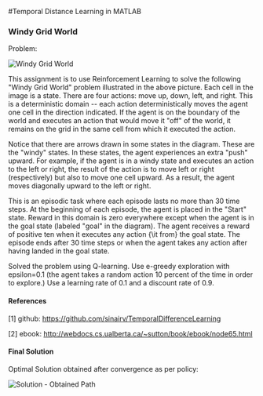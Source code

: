 #Temporal Distance Learning in MATLAB

### Windy Grid World

Problem:

![Windy Grid World](https://raw.github.com/adilansari/Windy-Grid-World-Q-Learning/master/images/Problem.jpg)

This assignment is to use Reinforcement Learning to solve the following "Windy Grid World" problem illustrated in the above picture. Each cell in the image is a state. There are four actions: move up, down, left, and right. This is a deterministic domain -- each action deterministically moves the agent one cell in the direction indicated. If the agent is on the boundary of the world and executes an action that would move it "off" of the world, it remains on the grid in the same cell from which it executed the action.

Notice that there are arrows drawn in some states in the diagram. These are the "windy" states. In these states, the agent experiences an extra "push" upward. For example, if the agent is in a windy state and executes an action to the left or right, the result of the action is to move left or right (respectively) but also to move one cell upward. As a result, the agent moves diagonally upward to the left or right.

This is an episodic task where each episode lasts no more than 30 time steps. At the beginning of each episode, the agent is placed in the "Start" state. Reward in this domain is zero everywhere except when the agent is in the goal state (labeled "goal" in the diagram). The agent receives a reward of positive ten when it executes any action {\it from} the goal state. The episode ends after 30 time steps or when the agent takes any action after having landed in the goal state.

Solved the problem using Q-learning. Use e-greedy exploration with epsilon=0.1 (the agent takes a random action 10 percent of the time in order to explore.) Use a learning 
rate of 0.1 and a discount rate of 0.9.

#### References

[1] github: https://github.com/sinairv/TemporalDifferenceLearning

[2] ebook: http://webdocs.cs.ualberta.ca/~sutton/book/ebook/node65.html

#### Final Solution

Optimal Solution obtained after convergence as per policy:

![Solution - Obtained Path](https://raw.github.com/adilansari/Windy-Grid-World-Q-Learning/master/images/Solution.jpg)
